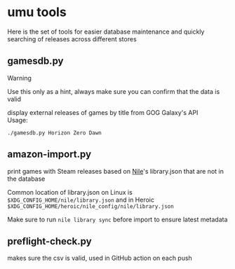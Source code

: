 # umu tools

Here is the set of tools for easier database maintenance and quickly searching of releases across different stores

## gamesdb.py
    
> [!WARNING]  
> Use this only as a hint, always make sure you can confirm that the data is valid

display external releases of games by title from GOG Galaxy's API  
Usage:
```
./gamesdb.py Horizon Zero Dawn
```

## amazon-import.py

print games with Steam releases based on [Nile](https://github.com/imLinguin/nile)'s library.json that are not in the database

Common location of library.json on Linux is `$XDG_CONFIG_HOME/nile/library.json` and in Heroic `$XDG_CONFIG_HOME/heroic/nile_config/nile/library.json`

Make sure to run `nile library sync` before import to ensure latest metadata

## preflight-check.py

makes sure the csv is valid, used in GitHub action on each push
